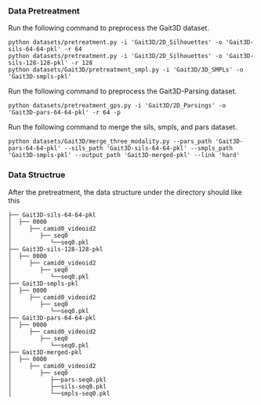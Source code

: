 ### Data Pretreatment
Run the following command to preprocess the Gait3D dataset.
```
python datasets/pretreatment.py -i 'Gait3D/2D_Silhouettes' -o 'Gait3D-sils-64-64-pkl' -r 64
python datasets/pretreatment.py -i 'Gait3D/2D_Silhouettes' -o 'Gait3D-sils-128-128-pkl' -r 128
python datasets/Gait3D/pretreatment_smpl.py -i 'Gait3D/3D_SMPLs' -o 'Gait3D-smpls-pkl'
```

Run the following command to preprocess the Gait3D-Parsing dataset.
```
python datasets/pretreatment_gps.py -i 'Gait3D/2D_Parsings' -o 'Gait3D-pars-64-64-pkl' -r 64 -p
```

Run the following command to merge the sils, smpls, and pars dataset.
```
python datasets/Gait3D/merge_three_modality.py --pars_path 'Gait3D-pars-64-64-pkl' --sils_path 'Gait3D-sils-64-64-pkl' --smpls_path 'Gait3D-smpls-pkl' --output_path 'Gait3D-merged-pkl' --link 'hard'
```

### Data Structrue
After the pretreatment, the data structure under the directory should like this
```
├── Gait3D-sils-64-64-pkl
│  ├── 0000
│     ├── camid0_videoid2
│        ├── seq0
│           └──seq0.pkl
├── Gait3D-sils-128-128-pkl
│  ├── 0000
│     ├── camid0_videoid2
│        ├── seq0
│           └──seq0.pkl
├── Gait3D-smpls-pkl
│  ├── 0000
│     ├── camid0_videoid2
│        ├── seq0
│           └──seq0.pkl
├── Gait3D-pars-64-64-pkl
│  ├── 0000
│     ├── camid0_videoid2
│        ├── seq0
│           └──seq0.pkl
├── Gait3D-merged-pkl
│  ├── 0000
│     ├── camid0_videoid2
│        ├── seq0
│           ├──pars-seq0.pkl
│           ├──sils-seq0.pkl
│           └──smpls-seq0.pkl
```